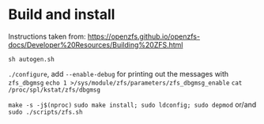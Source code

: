 # Build and install

Instructions taken from: https://openzfs.github.io/openzfs-docs/Developer%20Resources/Building%20ZFS.html

`sh autogen.sh`

`./configure`,  add `--enable-debug` for printing out the messages with `zfs_dbgmsg` 
`echo 1 >/sys/module/zfs/parameters/zfs_dbgmsg_enable`
`cat /proc/spl/kstat/zfs/dbgmsg` 

`make -s -j$(nproc)`
`sudo make install; sudo ldconfig; sudo depmod` or/and `sudo ./scripts/zfs.sh`
